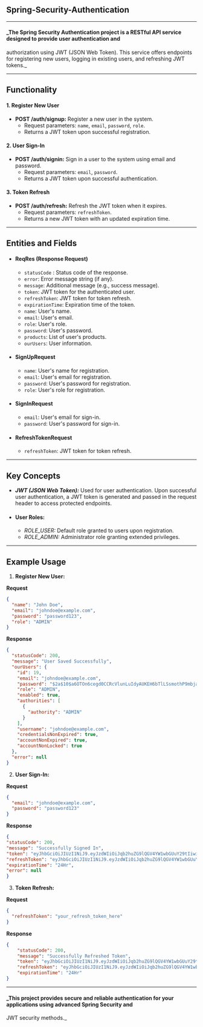 ## **Spring-Security-Authentication**

___________________

#### _The Spring Security Authentication project is a RESTful API service designed to provide user authentication and
authorization using JWT (JSON Web Token). This service offers endpoints for registering new users, logging in existing
users, and refreshing JWT tokens._

________

## Functionality

#### 1. Register New User

+ **POST /auth/signup:** Register a new user in the system.
    + Request parameters: `name`, `email`, `password`, `role`.
    + Returns a JWT token upon successful registration.

#### 2. User Sign-In

+ **POST /auth/signin:** Sign in a user to the system using email and password.
    + Request parameters: `email`, `password`.
    + Returns a JWT token upon successful authentication.

#### 3. Token Refresh

+ **POST /auth/refresh:** Refresh the JWT token when it expires.
    + Request parameters: `refreshToken`.
    + Returns a new JWT token with an updated expiration time.

________

## **Entities and Fields**

+ #### ReqRes (Response Request)
    + `statusCode` : Status code of the response.
    + `error`: Error message string (if any).
    + `message`: Additional message (e.g., success message).
    + `token`: JWT token for the authenticated user.

    * `refreshToken`: JWT token for token refresh.
    * `expirationTime`: Expiration time of the token.
    * `name`: User's name.
    * `email`: User's email.
    * `role`: User's role.
    * `password`: User's password.
    * `products`: List of user's products.
    * `ourUsers`: User information.

+ #### SignUpRequest
    * `name`: User's name for registration.
    * `email`: User's email for registration.
    * `password`: User's password for registration.
    * `role`: User's role for registration.

+ #### SignInRequest
    * `email`: User's email for sign-in.
    * `password`: User's password for sign-in.

+ #### RefreshTokenRequest
    * `refreshToken`: JWT token for token refresh.

_________

## **Key Concepts**

+ **_JWT (JSON Web Token):_** Used for user authentication. Upon successful user authentication, a JWT token is
  generated and passed in the request header to access protected endpoints.

+ #### **User Roles:**
    * _ROLE_USER:_ Default role granted to users upon registration.
    * _ROLE_ADMIN:_ Administrator role granting extended privileges.

_______________

## **Example Usage**

1. **Register New User:**

**Request**

````json
{
  "name": "John Doe",
  "email": "johndoe@example.com",
  "password": "password123",
  "role": "ADMIN"
}
````

**Response**

````json
{
  "statusCode": 200,
  "message": "User Saved Successfully",
  "ourUsers": {
    "id": 19,
    "email": "johndoe@example.com",
    "password": "$2a$10$a6OTOn6cegd0CCRcVlunLuIdyAUKEH6bTlLSsmothP9mbjahE5w4S",
    "role": "ADMIN",
    "enabled": true,
    "authorities": [
      {
        "authority": "ADMIN"
      }
    ],
    "username": "johndoe@example.com",
    "credentialsNonExpired": true,
    "accountNonExpired": true,
    "accountNonLocked": true
  },
  "error": null
}
````

2. **User Sign-In:**

**Request**

````json
{
  "email": "johndoe@example.com",
  "password": "password123"
}
````

**Response**

````json
{
"statusCode": 200,
"message": "Successfully Signed In",
"token": "eyJhbGciOiJIUzI1NiJ9.eyJzdWIiOiJqb2huZG9lQGV4YW1wbGUuY29tIiwiaWF0IjoxNzEyMTQ3NDg1LCJleHAiOjE3MTIyMzM4ODV9._MnuZ32aC1hpeU7EeU7mbaiCA0LTH5Q9KyVyNl4ESNc",
"refreshToken": "eyJhbGciOiJIUzI1NiJ9.eyJzdWIiOiJqb2huZG9lQGV4YW1wbGUuY29tIiwiaWF0IjoxNzEyMTQ3NDg1LCJleHAiOjE3MTIyMzM4ODV9._MnuZ32aC1hpeU7EeU7mbaiCA0LTH5Q9KyVyNl4ESNc",
"expirationTime": "24Hr",
"error": null
}
````

3. **Token Refresh:**

**Request**

````json
{
  "refreshToken": "your_refresh_token_here"
}
````

**Response**

````json
{
    "statusCode": 200,
    "message": "Successfully Refreshed Token",
    "token": "eyJhbGciOiJIUzI1NiJ9.eyJzdWIiOiJqb2huZG9lQGV4YW1wbGUuY29tIiwiaWF0IjoxNzEyMTQ3NjU2LCJleHAiOjE3MTIyMzQwNTZ9.bR6QyvBFDJakTeF1599jWb9xODQrzW5iFHA7KwlcSxY",
    "refreshToken": "eyJhbGciOiJIUzI1NiJ9.eyJzdWIiOiJqb2huZG9lQGV4YW1wbGUuY29tIiwiaWF0IjoxNzEyMTQ3NDg1LCJleHAiOjE3MTIyMzM4ODV9._MnuZ32aC1hpeU7EeU7mbaiCA0LTH5Q9KyVyNl4ESNc",
    "expirationTime": "24Hr"
}
````

____________

#### _This project provides secure and reliable authentication for your applications using advanced Spring Security and
JWT security methods._









